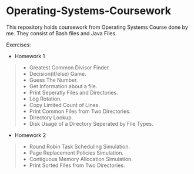 # Operating-Systems-Coursework

This repository holds coursework from Operating Systems Course done by me. They consist of Bash files and Java Files.

Exercises:

- Homework 1

> - Greatest Common Divisor Finder.
> - Decision(if/else) Game.
> - Guess The Number.
> - Get Information about a file.
> - Print Seperatly Files and Directories.
> - Log Rotation.
> - Copy Limited Count of Lines.
> - Print Common Files from Two Directories.
> - Directory Lookup.
> - Disk Usage of a Directory Seperated by File Types.

- Homework 2

> - Round Robin Task Scheduling Simulation.
> - Page Replacement Policies Simulation.
> - Contiguous Memory Allocation Simulation.
> - Print Sorted Files from Two Directories.
